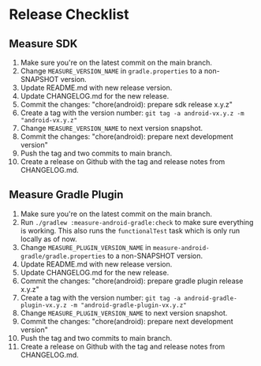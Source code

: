 # Release Checklist

## Measure SDK

1. Make sure you're on the latest commit on the main branch.
2. Change `MEASURE_VERSION_NAME` in `gradle.properties` to a non-SNAPSHOT version.
3. Update README.md with new release version.
4. Update CHANGELOG.md for the new release.
5. Commit the changes: "chore(android): prepare sdk release x.y.z"
6. Create a tag with the version number: `git tag -a android-vx.y.z -m "android-vx.y.z"`
7. Change `MEASURE_VERSION_NAME` to next version snapshot.
8. Commit the changes: "chore(android): prepare next development version"
9. Push the tag and two commits to main branch.
10. Create a release on Github with the tag and release notes from CHANGELOG.md.

## Measure Gradle Plugin
1. Make sure you're on the latest commit on the main branch.
2. Run `./gradlew :measure-android-gradle:check` to make sure everything is working. This also runs 
the `functionalTest` task which is only run locally as of now.
3. Change `MEASURE_PLUGIN_VERSION_NAME` in `measure-android-gradle/gradle.properties` to a non-SNAPSHOT version.
4. Update README.md with new release version.
5. Update CHANGELOG.md for the new release.
6. Commit the changes: "chore(android): prepare gradle plugin release x.y.z"
7. Create a tag with the version number: `git tag -a android-gradle-plugin-vx.y.z -m "android-gradle-plugin-vx.y.z"`
8. Change `MEASURE_PLUGIN_VERSION_NAME` to next version snapshot.
9. Commit the changes: "chore(android): prepare next development version"
10. Push the tag and two commits to main branch.
11. Create a release on Github with the tag and release notes from CHANGELOG.md.
